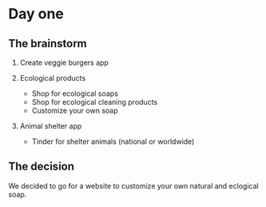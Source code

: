 # Day one
## The brainstorm

1. Create veggie burgers app

1. Ecological products
   * Shop for ecological soaps
   * Shop for ecological cleaning products
   * Customize your own soap

1. Animal shelter app
   * Tinder for shelter animals (national or worldwide)

## The decision

We decided to go for a website to customize your own natural and eclogical soap.
